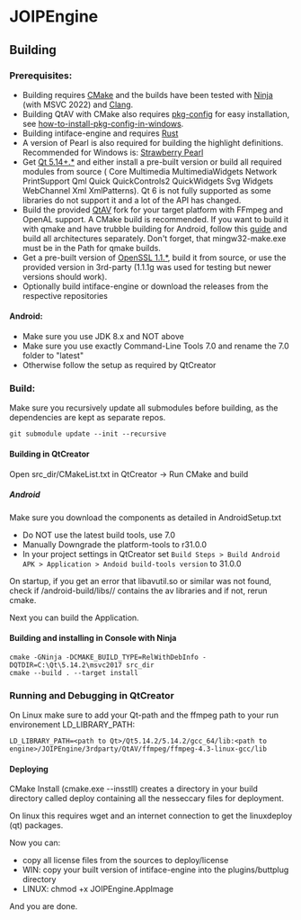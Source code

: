 # JOIPEngine

## Building
### Prerequisites:
- Building requires [CMake](https://cmake.org/) and the builds have been tested with [Ninja](https://ninja-build.org/) (with MSVC 2022) and [Clang](https://clang.llvm.org/get_started.html).
- Building QtAV with CMake also requires [pkg-config](https://www.freedesktop.org/wiki/Software/pkg-config/) for easy installation, see [how-to-install-pkg-config-in-windows](https://stackoverflow.com/questions/1710922/how-to-install-pkg-config-in-windows).
- Building intiface-engine and requires [Rust](https://www.rust-lang.org/tools/install)
- A version of Pearl is also required for building the highlight definitions. Recommended for Windows is: [Strawberry Pearl](https://strawberryperl.com/)
- Get [Qt 5.14+.*](https://download.qt.io/) and either install a pre-built version or build all required modules from source ( Core Multimedia MultimediaWidgets Network PrintSupport Qml Quick QuickControls2 QuickWidgets Svg Widgets WebChannel Xml XmlPatterns). Qt 6 is not fully supported as some libraries do not support it and a lot of the API has changed.
- Build the provided [QtAV](https://github.com/RemotelyChaotic/QtAV) fork for your target platform with FFmpeg and OpenAL support. A CMake build is recommended. If you want to build it with qmake and have trubble building for Android, follow this [guide](https://github.com/wang-bin/QtAV/issues/1262#issuecomment-597193360) and build all architectures separately. Don't forget, that mingw32-make.exe must be in the Path for qmake builds.
- Get a pre-built version of [OpenSSL 1.1.*](https://www.openssl.org/), build it from source, or use the provided version in 3rd-party (1.1.1g was used for testing but newer versions should work).
- Optionally build intiface-engine or download the releases from the respective repositories

#### Android:
- Make sure you use JDK 8.x and NOT above
- Make sure you use exactly Command-Line Tools 7.0 and rename the 7.0 folder to "latest"
- Otherwise follow the setup as required by QtCreator

### Build:
Make sure you recursively update all submodules before building, as the dependencies are kept as separate repos.
```
git submodule update --init --recursive
```

#### Building in QtCreator
Open src_dir/CMakeList.txt in QtCreator -> Run CMake and build

##### Android
Make sure you download the components as detailed in AndroidSetup.txt
- Do NOT use the latest build tools, use 7.0
- Manually Downgrade the platform-tools to r31.0.0
- In your project settings in QtCreator set `Build Steps > Build Android APK > Application > Andoid build-tools version` to 31.0.0

On startup, if you get an error that libavutil.so or similar was not found, check if <build>/android-build/libs/<abi>/ contains the av libraries and if not, rerun cmake.

Next you can build the Application.

#### Building and installing in Console with Ninja
```
cmake -GNinja -DCMAKE_BUILD_TYPE=RelWithDebInfo -DQTDIR=C:\Qt\5.14.2\msvc2017 src_dir
cmake --build . --target install
```

### Running and Debugging in QtCreator
On Linux make sure to add your Qt-path and the ffmpeg path to your run environement LD_LIBRARY_PATH:
```
LD_LIBRARY_PATH=<path to Qt>/Qt5.14.2/5.14.2/gcc_64/lib:<path to engine>/JOIPEngine/3rdparty/QtAV/ffmpeg/ffmpeg-4.3-linux-gcc/lib
```

#### Deploying
CMake Install (cmake.exe --insstll) creates a directory in your build directory called deploy containing all the nesseccary files for deployment.

On linux this requires wget and an internet connection to get the linuxdeploy (qt) packages.

Now you can:
- copy all license files from the sources to deploy/license
- WIN: copy your built version of intiface-engine into the plugins/buttplug directory
- LINUX: chmod +x JOIPEngine.AppImage

And you are done.
